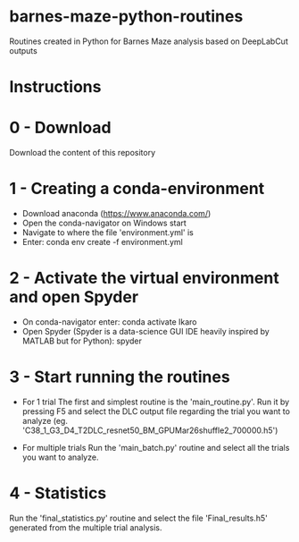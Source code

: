 # barnes-maze-python-routines
Routines created in Python for Barnes Maze analysis based on DeepLabCut outputs

# Instructions
# 0 - Download
Download the content of this repository
# 1 - Creating a conda-environment
 - Download anaconda (https://www.anaconda.com/)
 - Open the conda-navigator on Windows start
 - Navigate to where the file 'environment.yml' is
 - Enter:
     conda env create -f environment.yml
# 2 - Activate the virtual environment and open Spyder
 - On conda-navigator enter:
     conda activate Ikaro
 - Open Spyder (Spyder is a data-science GUI IDE heavily inspired by MATLAB but for Python):
     spyder

# 3 - Start running the routines
- For 1 trial
  The first and simplest routine is the 'main_routine.py'. Run it by pressing F5 and select the DLC output file regarding the trial you want to analyze (eg. 'C38_1_G3_D4_T2DLC_resnet50_BM_GPUMar26shuffle2_700000.h5')

- For multiple trials
  Run the 'main_batch.py' routine and select all the trials you want to analyze. 

# 4 - Statistics
Run the 'final_statistics.py' routine and select the file 'Final_results.h5' generated from the multiple trial analysis.
